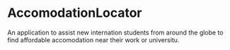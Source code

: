 # AccomodationLocator
An application to assist new internation students from around the globe to find affordable accomodation near their work or universitu.
